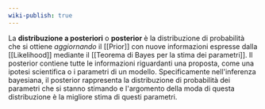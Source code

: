 ```yaml
---
wiki-publish: true
---
```

La **distribuzione a posteriori** o **posterior** è la distribuzione di probabilità che si ottiene *aggiornando* il [[Prior]] con nuove informazioni espresse dalla [[Likelihood]] mediante il [[Teorema di Bayes per la stima dei parametri]]. Il posterior contiene tutte le informazioni riguardanti una proposta, come una ipotesi scientifica o i parametri di un modello. Specificamente nell'inferenza bayesiana, il posterior rappresenta la distribuzione di probabilità dei parametri che si stanno stimando e l'argomento della moda di questa distribuzione è la migliore stima di questi parametri.